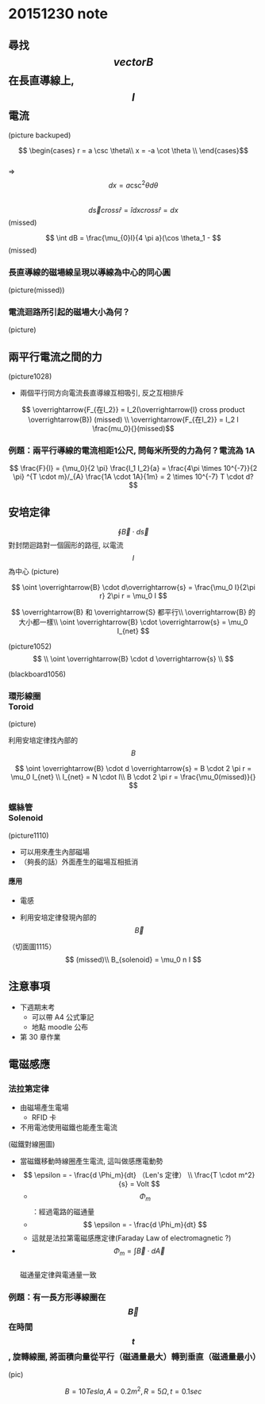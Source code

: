 # 20151230 note
## 尋找 $$ vector B $$ 在長直導線上, $$ I $$ 電流
(picture backuped)

$$ \begin{cases} r = a \csc \theta\\
 x = -a \cot \theta \\
 \end{cases}$$  
=>  $$ dx = a \csc ^2 \theta d \theta $$  
$$ d \overrightarrow{s} cross \hat{r} = \hat{i} dx cross \hat{r} = dx $$
(missed)

$$ \int dB = \frac{\mu_{0}I}{4 \pi a}(\cos \theta_1 -  $$(missed)

### 長直導線的磁場線呈現以導線為中心的同心圓
(picture(missed))

### 電流迴路所引起的磁場大小為何？
(picture)

## 兩平行電流之間的力
(picture1028)

* 兩個平行同方向電流長直導線互相吸引, 反之互相排斥

$$ \overrightarrow{F_{在I_2}} = I_2(\overrightarrow{l} cross product \overrightarrow{B}) (missed) \\
\overrightarrow{F_{在I_2}} = I_2 l \frac{mu_0}{}(missed)$$

### 例題：兩平行導線的電流相距1公尺, 問每米所受的力為何？電流為 1A
$$ \frac{F}{l} = {\mu_0}{2 \pi} \frac{I_1 I_2}{a} = \frac{4\pi \times 10^{-7}}{2 \pi} ^{T \cdot m}/_{A} \frac{1A \cdot 1A}{1m} = 2 \times 10^{-7} T \cdot d? $$

## 安培定律
$$ \oint \overrightarrow{B} \cdot d \overrightarrow{s} $$ 對封閉迴路對一個圓形的路徑, 以電流 $$ I $$ 為中心
(picture)

$$ \oint \overrightarrow{B} \cdot d\overrightarrow{s} = \frac{\mu_0 I}{2\pi r} 2\pi r = \mu_0 I $$

$$ \overrightarrow{B} 和 \overrightarrow{S} 都平行\\
\overrightarrow{B} 的大小都一樣\\  
\oint \overrightarrow{B} \cdot \overrightarrow{s} = \mu_0 I_{net} $$

(picture1052)  
$$ \\
\oint \overrightarrow{B} \cdot d \overrightarrow{s} \\
$$

(blackboard1056)

### 環形線圈<br />Toroid
(picture)

利用安培定律找內部的 $$ B $$

$$
\oint \overrightarrow{B} \cdot d \overrightarrow{s} = B \cdot 2 \pi r = \mu_0 I_{net} \\
I_{net} = N \cdot I\\
B \cdot 2 \pi r = \frac{\mu_0(missed)}{}
$$

### 螺絲管<br />Solenoid
(picture1110)

* 可以用來產生內部磁場
* （夠長的話）外面產生的磁場互相抵消

#### 應用
* 電感


* 利用安培定律發現內部的 $$ \overrightarrow{B}$$

（切面圖1115）
$$
(missed)\\
B_{solenoid} = \mu_0 n I
$$

## 注意事項
* 下週期末考
    * 可以帶 A4 公式筆記
    * 地點 moodle 公布
* 第 30 章作業

## 電磁感應
### 法拉第定律
* 由磁場產生電場
    * RFID 卡
* 不用電池使用磁鐵也能產生電流

(磁鐵對線圈圖)

* 當磁鐵移動時線圈產生電流, 這叫做感應電動勢
* $$ \epsilon = - \frac{d \Phi_m}{dt} （Len's 定律） \\
\frac{T \cdot m^2}{s} = Volt $$
    * $$\Phi_m $$：經過電路的磁通量
    * $$ \epsilon  = - \frac{d \Phi_m}{dt} $$
    * 這就是法拉第電磁感應定律(Faraday Law of electromagnetic ?)
* $$ \Phi_m = \int \overrightarrow{B} \cdot d \overrightarrow{A} $$  
磁通量定律與電通量一致

### 例題：有一長方形導線圈在 $$ \overrightarrow{B} $$ 在時間 $$ t $$, 旋轉線圈, 將面積向量從平行（磁通量最大）轉到垂直（磁通量最小）

(pic)

$$
B = 10Tesla, A = 0.2m^2, R = 5 \Omega, t = 0.1sec
$$